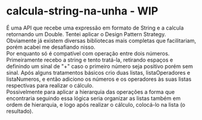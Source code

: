 # calcula-string-na-unha - WIP
É uma API que recebe uma expressão em formato de String e a calcula retornando um Double. Tentei aplicar o Design Pattern Strategy.<br/>
Obviamente já existem diversas bibliotecas mais completas que facilitariam, porém acabei me desafiando nisso.<br/>
Por enquanto só é compatível com operação entre dois números.<br/>
Primeiramente recebo a string e tento tratá-la, retirando espaços e definindo um sinal de "+" caso o primeiro número seja positivo porém sem sinal. Após alguns tratamentos básicos crio duas listas, listaOperadores e listaNumeros, e então adiciono os números e os operadores às suas listas respectivas para realizar o cálculo.<br/>
Possivelmente para aplicar a hierarquia das operações a forma que encontraria seguindo essa lógica seria organizar as listas também em ordem de hierarquia, e logo após realizar o cálculo, colocá-lo na lista (o resultado).
